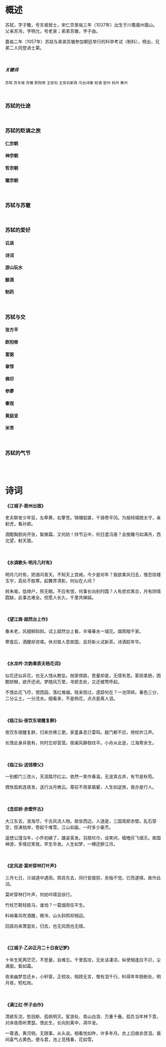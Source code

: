 <h1>概述</h1>
<p>
苏轼，字子瞻，号东坡居士，宋仁宗景祐三年（1037年）出生于川蜀眉州眉山。父亲苏洵，字明允，号老泉；弟弟苏辙，字子由。
</p>
<p>嘉祐二年（1057年）苏轼与弟弟苏辙参加朝廷举行的科举考试（制科），榜出，兄弟二人同登进士第。</p>
<p></p>

<br/>
<h5>关键词</h5>

`苏轼` `苏东坡` `苏辙` `欧阳修` `王安石` `王安石新政` `乌台诗案` `贬谪` `密州` `杭州` `黄州`

<br/>
<h3>苏轼的仕途</h3>

<br/>
<h3>苏轼的贬谪之旅</h3>
<h4>仁宗朝</h4>
<h4>神宗朝</h4>
<h4>哲宗朝</h4>
<h4>徽宗朝</h4>

<br/>
<h3>苏轼与苏辙</h3>

<br/>
<h3>苏轼的爱好</h3>
<h4>讥讽</h4>
<h4>诗词</h4>
<h4>游山玩水</h4>
<h4>酿酒</h4>
<h4>制药</h4>

<br/>
<h3>苏轼与交</h3>
<h4>张方平</h4>
<h4>欧阳修</h4>
<h4>富弼</h4>
<h4>章惇</h4>
<h4>佛印</h4>
<h4>参廖</h4>
<h4>秦观</h4>
<h4>黄庭坚</h4>
<h4>米芾</h4>

<br/>
<h3>苏轼的气节</h3>

<br/>
<br/>
<h1>诗词</h1>

<h4>《江城子·密州出猎》</h4>
<p>老夫聊发少年狂，左牵黄，右擎苍。锦帽貂裘，千骑卷平冈。为报倾城随太守，亲射虎，看孙郎。</p>
<p>酒酣胸胆尚开张，鬓微霜，又何妨！持节云中，何日遣冯唐？会挽雕弓如满月，西北望，射天狼。</p>

<br/>
<h4>《水调歌头·明月几时有》</h4>
<p>明月几时有，把酒问青天。不知天上宫阙，今夕是何年？我欲乘风归去，惟恐琼楼玉宇，高处不胜寒。起舞弄清影，何似在人间？</p>
<p>转朱阁，低绮户，照无眠。不应有恨，何事长向别时圆？人有悲欢离合，月有阴晴圆缺，此事古难全。但愿人长久，千里共婵娟。</p>

<br/>
<h4>《望江南·超然台上作》</h4>
<p>春未老，风细柳斜斜。试上超然台上看，半壕春水一城花。烟雨暗千家。</p>
<p>寒食后，酒醒却咨嗟。休对故人思故国，且将新火试新茶。诗酒趁年华。</p>

<br/>
<h4>《水龙吟·次韵章质夫杨花词》</h4>
<p>似花还似非花，也无人惜从教坠。抛家傍路，思量却是，无情有思。萦损柔肠，困酣娇眼，欲开还闭。梦随风万里，寻郎去处，又还被莺呼起。</p>
<p>不恨此花飞尽，恨西园，落红难缀。晓来雨过，遗踪何在？一池萍碎。春色三分，二分尘土，一分流水。细看来，不是杨花，点点是离人泪。</p>

<br/>
<h4>《临江仙·夜饮东坡醒复醉》</h4>
<p>夜饮东坡醒复醉，归来仿佛三更。家童鼻息已雷鸣。敲门都不应，倚杖听江声。</p>
<p>长恨此身非我有，何时忘却营营。夜阑风静彀纹平。小舟从此逝，江海寄余生。</p>

<br/>
<h4>《临江仙·送钱穆父》</h4>
<p>一别都门三改火，天涯踏尽红尘。依然一笑作春温，无波真古井，有节是秋筠。</p>
<p>惆怅孤帆连夜发，送行淡月微云。尊前不用翠眉颦，人生如逆旅，我亦是行人。</p>

<br/>
<h4>《念奴娇·赤壁怀古》</h4>
<p>大江东去，浪淘尽，千古风流人物。故垒西边，人道是，三国周郎赤壁。乱石穿空，惊涛拍岸，卷起千堆雪。江山如画，一时多少豪杰。</p>
<p>遥想公瑾当年，小乔初嫁了，雄姿英发。羽扇纶巾，谈笑间，樯橹灰飞烟灭。故国神游，多情应笑我，早生华发。人生如梦，一樽还醉江月。</p>

<br/>
<h4>《定风波·莫听穿林打叶声》</h4>
<p>三月七日，沙湖道中遇雨。雨具先去，同行皆狼狈，余独不觉。已而遂晴，故作此词。</p>
<p>莫听穿林打叶声，何妨吟啸且徐行。</p>
<p>竹杖芒鞋轻胜马，谁怕？一蓑烟雨任平生。</p>
<p>料峭春风吹酒醒，微冷，山头斜照却相迎。</p>
<p>回首向来萧瑟处，归去，也无风雨也无晴。</p>

<br/>
<h4>《江城子·乙卯正月二十日夜记梦》</h4>
<p>十年生死两茫茫，不思量，自难忘。千里孤坟，无处话凄凉。纵使相逢应不识，尘满面，鬓如霜。</p>
<p>夜来幽梦忽还乡，小轩窗，正梳妆。相顾无言，惟有泪千行。料得年年肠断处，明月夜，短松岗。</p>

<br/>
<h4>《满江红·怀子由作》</h4>
<p>清颍东流，愁目断、孤帆明灭。宦游处、青山白浪、万重千叠。孤负当年林下意，对床夜雨听萧瑟。恨此生，长向别离中，凋华发。</p>
<p>一尊酒，黄河侧。无限事，从头说。相看恍如昨，许多年月。衣上旧痕余苦泪，眉间喜气占黄色。便与君，池上觅残春，花如雪。</p>
<br/>
